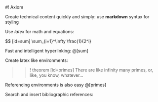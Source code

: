 #! Axiom

Create technical content quickly and simply: use **markdown** syntax for styling

Use $latex$ for math and equations:

$$ [id=sum] \sum_{i=1}^\infty \frac{1}{2^i}

Fast and intelligent hyperlinking: @[sum]

Create latex like environments:

>>! theorem [id=primes] There are like infinity many primes, or, like, you know, whatever...

Referencing environments is also easy @[primes]

Search and insert bibliographic references: 